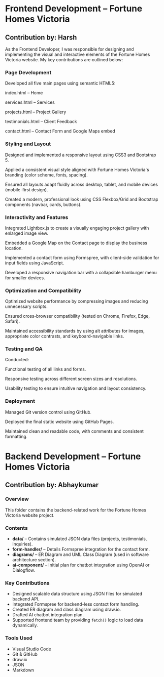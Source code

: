 
# Frontend Development – Fortune Homes Victoria

## Contribution by: Harsh

As the Frontend Developer, I was responsible for designing and implementing the visual and interactive elements of the Fortune Homes Victoria website. My key contributions are outlined below:

### Page Development
Developed all five main pages using semantic HTML5:

index.html – Home

services.html – Services

projects.html – Project Gallery

testimonials.html – Client Feedback

contact.html – Contact Form and Google Maps embed

### Styling and Layout
Designed and implemented a responsive layout using CSS3 and Bootstrap 5.

Applied a consistent visual style aligned with Fortune Homes Victoria's branding (color scheme, fonts, spacing).

Ensured all layouts adapt fluidly across desktop, tablet, and mobile devices (mobile-first design).

Created a modern, professional look using CSS Flexbox/Grid and Bootstrap components (navbar, cards, buttons).

### Interactivity and Features
Integrated Lightbox.js to create a visually engaging project gallery with enlarged image view.

Embedded a Google Map on the Contact page to display the business location.

Implemented a contact form using Formspree, with client-side validation for input fields using JavaScript.

Developed a responsive navigation bar with a collapsible hamburger menu for smaller devices.

### Optimization and Compatibility
Optimized website performance by compressing images and reducing unnecessary scripts.

Ensured cross-browser compatibility (tested on Chrome, Firefox, Edge, Safari).

Maintained accessibility standards by using alt attributes for images, appropriate color contrasts, and keyboard-navigable links.

### Testing and QA
Conducted:

Functional testing of all links and forms.

Responsive testing across different screen sizes and resolutions.

Usability testing to ensure intuitive navigation and layout consistency.

### Deployment
Managed Git version control using GitHub.

Deployed the final static website using GitHub Pages.

Maintained clean and readable code, with comments and consistent formatting.





# Backend Development – Fortune Homes Victoria

## Contribution by: Abhaykumar

### Overview
This folder contains the backend-related work for the Fortune Homes Victoria website project.

### Contents

- **data/** – Contains simulated JSON data files (projects, testimonials, inquiries).
- **form-handler/** – Details Formspree integration for the contact form.
- **diagrams/** – ER Diagram and UML Class Diagram (used in software architecture section).
- **ai-component/** – Initial plan for chatbot integration using OpenAI or Dialogflow.

### Key Contributions

- Designed scalable data structure using JSON files for simulated backend API.
- Integrated Formspree for backend-less contact form handling.
- Created ER diagram and class diagram using draw.io.
- Drafted AI chatbot integration plan.
- Supported frontend team by providing `fetch()` logic to load data dynamically.

### Tools Used

- Visual Studio Code
- Git & GitHub
- draw.io
- JSON
- Markdown
